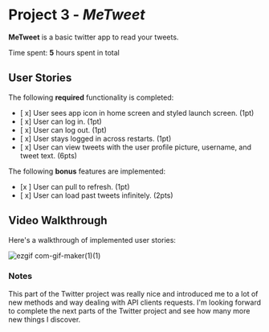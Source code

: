 # Project 3 - *MeTweet*

**MeTweet** is a basic twitter app to read your tweets.

Time spent: **5** hours spent in total

## User Stories

The following **required** functionality is completed:

- [ x] User sees app icon in home screen and styled launch screen. (1pt)
- [ x] User can log in. (1pt)
- [ x] User can log out. (1pt)
- [ x] User stays logged in across restarts. (1pt)
- [ x] User can view tweets with the user profile picture, username, and tweet text. (6pts)

The following **bonus** features are implemented:

- [x ] User can pull to refresh. (1pt)
- [ x] User can load past tweets infinitely. (2pts)

## Video Walkthrough

Here's a walkthrough of implemented user stories:

![ezgif com-gif-maker(1)(1)](https://user-images.githubusercontent.com/61469904/127578442-39b663ee-3126-4320-a19e-129dcb8e020b.gif)



### Notes
This part of the Twitter project was really nice and introduced me to a lot of new methods and way dealing with API clients requests. I'm looking forward to complete the next parts of the Twitter project and see how many more new things I discover.
